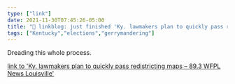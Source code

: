 ```yaml
---
type: ["link"]
date: 2021-11-30T07:45:26-05:00
title: "🔗 linkblog: just finished 'Ky. lawmakers plan to quickly pass redistricting maps – 89.3 WFPL News Louisville'"
tags: ["Kentucky","elections","gerrymandering"]
---
```

Dreading this whole process.
 
[link to 'Ky. lawmakers plan to quickly pass redistricting maps – 89.3 WFPL News Louisville'](https://wfpl.org/ky-lawmakers-plan-to-quickly-pass-redistricting-maps/)
